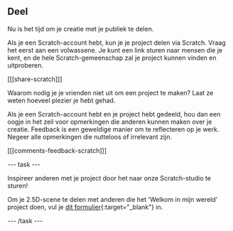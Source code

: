 ## Deel

Nu is het tijd om je creatie met je publiek te delen.

Als je een Scratch-account hebt, kun je je project delen via Scratch. Vraag het eerst aan een volwassene. Je kunt een link sturen naar mensen die je kent, en de hele Scratch-gemeenschap zal je project kunnen vinden en uitproberen.

[[[share-scratch]]]

Waarom nodig je je vrienden niet uit om een project te maken? Laat ze weten hoeveel plezier je hebt gehad.

Als je een Scratch-account hebt en je project hebt gedeeld, hou dan een oogje in het zeil voor opmerkingen die anderen kunnen maken over je creatie. Feedback is een geweldige manier om te reflecteren op je werk. Negeer alle opmerkingen die nutteloos of irrelevant zijn.

[[[comments-feedback-scratch]]]

--- task ---

Inspireer anderen met je project door het naar onze Scratch-studio te sturen!

Om je 2.5D-scene te delen met anderen die het 'Welkom in mijn wereld' project doen, vul je [dit formulier](https://form.raspberrypi.org/f/community-project-submissions){:target="_blank"} in.

--- /task ---
